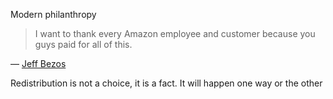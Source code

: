 Modern philanthropy

> I want to thank every Amazon employee and customer because you guys paid for all of this.

— [Jeff Bezos](https://www.businessinsider.com/jeff-bezos-thanks-amazon-customers-for-paying-trip-to-space-2021-7)

Redistribution is not a choice, it is a fact. It will happen one way or the other
